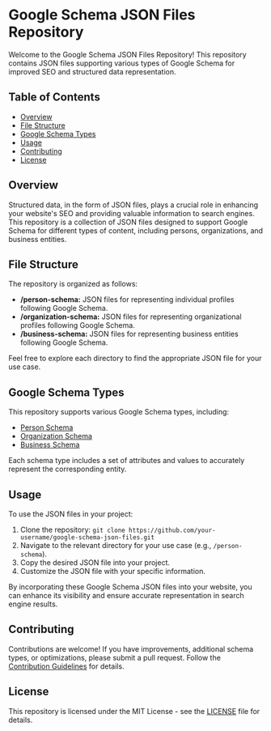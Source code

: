 # Google Schema JSON Files Repository

Welcome to the Google Schema JSON Files Repository! This repository contains JSON files supporting various types of Google Schema for improved SEO and structured data representation.

## Table of Contents

- [Overview](#overview)
- [File Structure](#file-structure)
- [Google Schema Types](#google-schema-types)
- [Usage](#usage)
- [Contributing](#contributing)
- [License](#license)

## Overview

Structured data, in the form of JSON files, plays a crucial role in enhancing your website's SEO and providing valuable information to search engines. This repository is a collection of JSON files designed to support Google Schema for different types of content, including persons, organizations, and business entities.

## File Structure

The repository is organized as follows:

- **/person-schema:** JSON files for representing individual profiles following Google Schema.
- **/organization-schema:** JSON files for representing organizational profiles following Google Schema.
- **/business-schema:** JSON files for representing business entities following Google Schema.

Feel free to explore each directory to find the appropriate JSON file for your use case.

## Google Schema Types

This repository supports various Google Schema types, including:

- [Person Schema](/person-schema)
- [Organization Schema](/organization-schema)
- [Business Schema](/business-schema)

Each schema type includes a set of attributes and values to accurately represent the corresponding entity.

## Usage

To use the JSON files in your project:

1. Clone the repository: `git clone https://github.com/your-username/google-schema-json-files.git`
2. Navigate to the relevant directory for your use case (e.g., `/person-schema`).
3. Copy the desired JSON file into your project.
4. Customize the JSON file with your specific information.

By incorporating these Google Schema JSON files into your website, you can enhance its visibility and ensure accurate representation in search engine results.

## Contributing

Contributions are welcome! If you have improvements, additional schema types, or optimizations, please submit a pull request. Follow the [Contribution Guidelines](CONTRIBUTING.md) for details.

## License

This repository is licensed under the MIT License - see the [LICENSE](LICENSE) file for details.